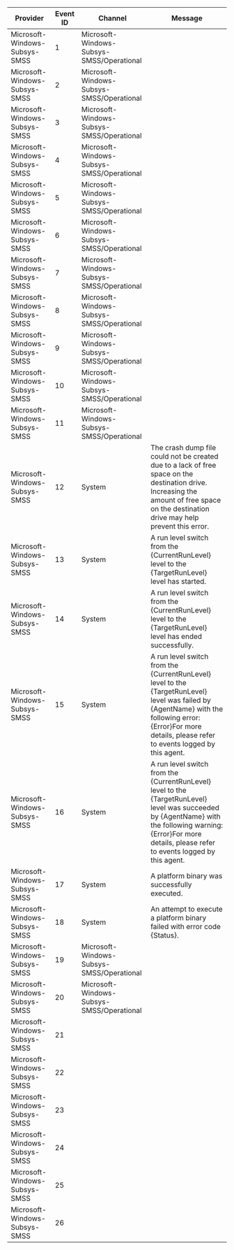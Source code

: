 Provider                       |  Event ID  |  Channel                                    |  Message
-------------------------------|------------|---------------------------------------------|------------------------------------------------------------------------------------------------------------------------------------------------------------------------------------------------------------------
Microsoft-Windows-Subsys-SMSS  |  1         |  Microsoft-Windows-Subsys-SMSS/Operational  |
Microsoft-Windows-Subsys-SMSS  |  2         |  Microsoft-Windows-Subsys-SMSS/Operational  |
Microsoft-Windows-Subsys-SMSS  |  3         |  Microsoft-Windows-Subsys-SMSS/Operational  |
Microsoft-Windows-Subsys-SMSS  |  4         |  Microsoft-Windows-Subsys-SMSS/Operational  |
Microsoft-Windows-Subsys-SMSS  |  5         |  Microsoft-Windows-Subsys-SMSS/Operational  |
Microsoft-Windows-Subsys-SMSS  |  6         |  Microsoft-Windows-Subsys-SMSS/Operational  |
Microsoft-Windows-Subsys-SMSS  |  7         |  Microsoft-Windows-Subsys-SMSS/Operational  |
Microsoft-Windows-Subsys-SMSS  |  8         |  Microsoft-Windows-Subsys-SMSS/Operational  |
Microsoft-Windows-Subsys-SMSS  |  9         |  Microsoft-Windows-Subsys-SMSS/Operational  |
Microsoft-Windows-Subsys-SMSS  |  10        |  Microsoft-Windows-Subsys-SMSS/Operational  |
Microsoft-Windows-Subsys-SMSS  |  11        |  Microsoft-Windows-Subsys-SMSS/Operational  |
Microsoft-Windows-Subsys-SMSS  |  12        |  System                                     |  The crash dump file could not be created due to a lack of free space on the destination drive. Increasing the amount of free space on the destination drive may help prevent this error.
Microsoft-Windows-Subsys-SMSS  |  13        |  System                                     |  A run level switch from the {CurrentRunLevel} level to the {TargetRunLevel} level has started.
Microsoft-Windows-Subsys-SMSS  |  14        |  System                                     |  A run level switch from the {CurrentRunLevel} level to the {TargetRunLevel} level has ended successfully.
Microsoft-Windows-Subsys-SMSS  |  15        |  System                                     |  A run level switch from the {CurrentRunLevel} level to the {TargetRunLevel} level was failed by {AgentName} with the following error: {Error}For more details, please refer to events logged by this agent.
Microsoft-Windows-Subsys-SMSS  |  16        |  System                                     |  A run level switch from the {CurrentRunLevel} level to the {TargetRunLevel} level was succeeded by {AgentName} with the following warning: {Error}For more details, please refer to events logged by this agent.
Microsoft-Windows-Subsys-SMSS  |  17        |  System                                     |  A platform binary was successfully executed.
Microsoft-Windows-Subsys-SMSS  |  18        |  System                                     |  An attempt to execute a platform binary failed with error code {Status}.
Microsoft-Windows-Subsys-SMSS  |  19        |  Microsoft-Windows-Subsys-SMSS/Operational  |
Microsoft-Windows-Subsys-SMSS  |  20        |  Microsoft-Windows-Subsys-SMSS/Operational  |
Microsoft-Windows-Subsys-SMSS  |  21        |                                             |
Microsoft-Windows-Subsys-SMSS  |  22        |                                             |
Microsoft-Windows-Subsys-SMSS  |  23        |                                             |
Microsoft-Windows-Subsys-SMSS  |  24        |                                             |
Microsoft-Windows-Subsys-SMSS  |  25        |                                             |
Microsoft-Windows-Subsys-SMSS  |  26        |                                             |